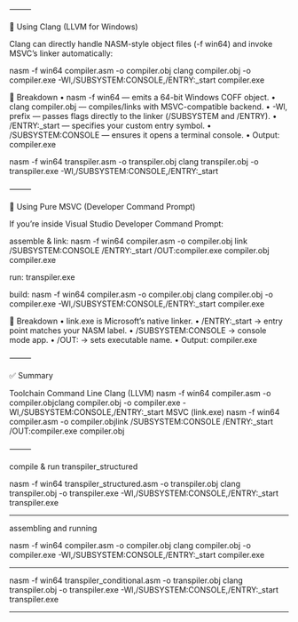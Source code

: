 

⸻

🧩 Using Clang (LLVM for Windows)

Clang can directly handle NASM-style object files (-f win64) and invoke MSVC’s linker automatically:

nasm -f win64 compiler.asm -o compiler.obj
clang compiler.obj -o compiler.exe -Wl,/SUBSYSTEM:CONSOLE,/ENTRY:_start
compiler.exe

🧠 Breakdown
	•	nasm -f win64 — emits a 64-bit Windows COFF object.
	•	clang compiler.obj — compiles/links with MSVC-compatible backend.
	•	-Wl, prefix — passes flags directly to the linker (/SUBSYSTEM and /ENTRY).
	•	/ENTRY:_start — specifies your custom entry symbol.
	•	/SUBSYSTEM:CONSOLE — ensures it opens a terminal console.
	•	Output: compiler.exe

nasm -f win64 transpiler.asm -o transpiler.obj
clang transpiler.obj -o transpiler.exe -Wl,/SUBSYSTEM:CONSOLE,/ENTRY:_start

⸻

🧱 Using Pure MSVC (Developer Command Prompt)

If you’re inside Visual Studio Developer Command Prompt:

assemble & link:
nasm -f win64 compiler.asm -o compiler.obj
link /SUBSYSTEM:CONSOLE /ENTRY:_start /OUT:compiler.exe compiler.obj
compiler.exe

run:
transpiler.exe

build:
nasm -f win64 compiler.asm -o compiler.obj
clang compiler.obj -o compiler.exe -Wl,/SUBSYSTEM:CONSOLE,/ENTRY:_start
compiler.exe


🧩 Breakdown
	•	link.exe is Microsoft’s native linker.
	•	/ENTRY:_start → entry point matches your NASM label.
	•	/SUBSYSTEM:CONSOLE → console mode app.
	•	/OUT: → sets executable name.
	•	Output: compiler.exe

⸻

✅ Summary

Toolchain	Command Line
Clang (LLVM)	nasm -f win64 compiler.asm -o compiler.objclang compiler.obj -o compiler.exe -Wl,/SUBSYSTEM:CONSOLE,/ENTRY:_start
MSVC (link.exe)	nasm -f win64 compiler.asm -o compiler.objlink /SUBSYSTEM:CONSOLE /ENTRY:_start /OUT:compiler.exe compiler.obj


⸻

compile & run transpiler_structured

nasm -f win64 transpiler_structured.asm -o transpiler.obj
clang transpiler.obj -o transpiler.exe -Wl,/SUBSYSTEM:CONSOLE,/ENTRY:_start
transpiler.exe

----- 

assembling and running

nasm -f win64 compiler.asm -o compiler.obj
clang compiler.obj -o compiler.exe -Wl,/SUBSYSTEM:CONSOLE,/ENTRY:_start
compiler.exe

-----

nasm -f win64 transpiler_conditional.asm -o transpiler.obj
clang transpiler.obj -o transpiler.exe -Wl,/SUBSYSTEM:CONSOLE,/ENTRY:_start
transpiler.exe

-----

